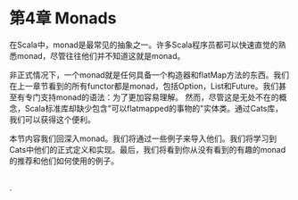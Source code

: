 # 第4章 Monads

在Scala中，monad是最常见的抽象之一。许多Scala程序员都可以快速直觉的熟悉monad，尽管往往他们并不知道这就是monad。

非正式情况下，一个monad就是任何具备一个构造器和flatMap方法的东西。我们在上一章节看到的所有functor都是monad，包括Option，List和Future。我们甚至有专门支持monad的语法：为了更加容易理解。
然而，尽管这是无处不在的概念，Scala标准库却缺少包含"可以flatmapped的事物的"实体类。通过Cats库，我们可以获得这个便利。

本节内容我们回深入monad。我们将通过一些例子来导入他们。我们将学习到Cats中他们的正式定义和实现。最后，我们将看到你从没有看到的有趣的monad的推荐和他们如何使用的例子。










































#
  `
